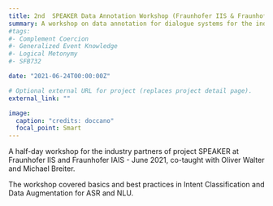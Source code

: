 ```yaml
---
title: 2nd  SPEAKER Data Annotation Workshop (Fraunhofer IIS & Fraunhofer IAIS, June 2021)
summary: A workshop on data annotation for dialogue systems for the industry partners of SPEAKER
#tags:
#- Complement Coercion
#- Generalized Event Knowledge
#- Logical Metonymy
#- SFB732

date: "2021-06-24T00:00:00Z"

# Optional external URL for project (replaces project detail page).
external_link: ""

image:
  caption: "credits: doccano"
  focal_point: Smart
---
```


A half-day workshop for the industry partners of project SPEAKER at Fraunhofer IIS and Fraunhofer IAIS - June 2021, co-taught with Oliver Walter and Michael Breiter.

The workshop covered basics and best practices in Intent Classification and Data Augmentation for ASR and NLU. 